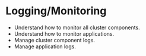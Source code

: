 # Logging/Monitoring
* Understand how to monitor all cluster components.
* Understand how to monitor applications.
* Manage cluster component logs.
* Manage application logs.
